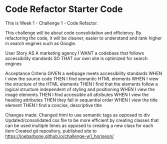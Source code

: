# Code Refactor Starter Code

This is Week 1 - Challenge 1 - Code Refactor.

This challenge will be about code consolidation and efficiency. By refactoring the code, it will be cleaner, easier to understand and rank higher in search engines such as Google.

User Story
AS A    marketing agency
I WANT  a codebase that follows accessibility standards
SO THAT our own site is optimized for search engines

Acceptance Criteria
GIVEN   a webpage meets accessibility standards
WHEN I  view the source code
THEN I  find semantic HTML elements
WHEN I  view the structure of the HTML elements
THEN I  find that the elements follow a logical structure independent of styling and positioning
WHEN I  view the image elements
THEN I  find accessible alt attributes
WHEN I  view the heading attributes
THEN    they fall in sequential order
WHEN I  view the title element
THEN I  find a concise, descriptive title

Changes made:
Changed html to use semantic tags as opposed to div
Updated/consolidated css file to be more efficient by creating classes that can be used multiple times as opposed to creating a new class for each item
Created git repository, published site to https://joebarbone.github.io/challenge-w1_horiseon/